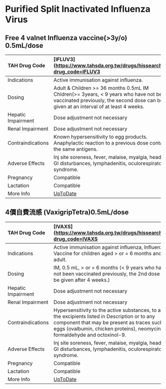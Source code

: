 # Purified Split Inactivated Influenza Virus

## Free 4 valnet Influenza vaccine(>3y/o) 0.5mL/dose

| TAH Drug Code      | [IFLUV3](https://www.tahsda.org.tw/drugs/hissearch.php?drug_code=IFLUV3                                                                                                       |
|:-------------------|:------------------------------------------------------------------------------------------------------------------------------------------------------------------------------|
| Indications        | Active immunisation against influenza.                                                                                                                                        |
| Dosing             | Adult & Children >= 36 months 0.5mL IM Chidren(>= 3years, < 9 years who have not been vaccinated previously, the second dose can be given at an interval of at least 4 weeks. |
| Hepatic Impairment | Dose adjustment not necessary                                                                                                                                                 |
| Renal Impairment   | Dose adjustment not necessary                                                                                                                                                 |
| Contraindications  | Known hypersensitivity to egg products. Anaphylactic reaction to a previous dose containing the same antigens.                                                                |
| Adverse Effects    | Inj site soreness, fever, malaise, myalgia, headache, GI disturbances, lymphadenitis, oculorespiratory syndrome.                                                              |
| Pregnancy          | Compatible                                                                                                                                                                    |
| Lactation          | Compatible                                                                                                                                                                    |
| More Info          | [UpToDate](https://www.uptodate.com/contents/purified-split-inactivated-influenza-virus-drug-information)                                                                     |

## 4價自費流感 (VaxigripTetra)0.5mL/dose

| TAH Drug Code      | [IVAXS](https://www.tahsda.org.tw/drugs/hissearch.php?drug_code=IVAXS                                                                                                                                                           |
|:-------------------|:--------------------------------------------------------------------------------------------------------------------------------------------------------------------------------------------------------------------------------|
| Indications        | Active immunisation against influenza, Influenza Vaccine for children aged > or = 6 months and adult.                                                                                                                           |
| Dosing             | IM, 0.5 mL, > or = 6 months (< 9 years who have not been vaccinated previously, the 2nd dose can be given after 4 weeks.)                                                                                                       |
| Hepatic Impairment | Dose adjustment not necessary                                                                                                                                                                                                   |
| Renal Impairment   | Dose adjustment not necessary                                                                                                                                                                                                   |
| Contraindications  | Hypersensitivity to the active substances, to any of the excipients listed in Description or to any component that may be present as traces such as eggs (ovalbumin, chicken proteins), neomycin, formaldehyde and octoxinol-9. |
| Adverse Effects    | Inj site soreness, fever, malaise, myalgia, headache, GI disturbances, lymphadenitis, oculorespiratory syndrome.                                                                                                                |
| Pregnancy          | Compatible                                                                                                                                                                                                                      |
| Lactation          | Compatible                                                                                                                                                                                                                      |
| More Info          | [UpToDate](https://www.uptodate.com/contents/purified-split-inactivated-influenza-virus-drug-information)                                                                                                                       |


